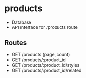 # products
- Database
- API interface for /products route

## Routes
- GET /products (page, count)
- GET /products/:product_id
- GET /products/:product_id/styles
- GET /products/:product_id/related